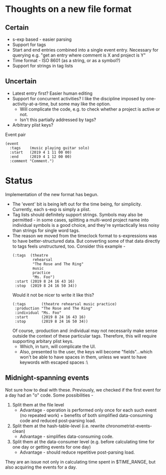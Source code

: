 # Thoughts on a new file format
## Certain
* s-exp based - easier parsing
* Support for tags
* Start and end entries combined into a single event entry. Necessary for querying e.g. "get an entry where comment is X and project is Y"
* Time format - ISO 8601 (as a string, or as a symbol?)
* Support for strings in tag lists

## Uncertain
* Latest entry first? Easier human editing
* Support for concurrent activities? I like the discipline imposed by one-activity-at-a-time, but some may like the option.
  * Will complicate the code, e.g. to check whether a project is active or not.
  * Isn't this partially addressed by tags?
* Arbitrary plist keys?

Event pair
```
(event
  :tags    (music playing guitar solo)
  :start   (2019 4 1 11 00 00)
  :end     (2019 4 1 12 00 00)
  :comment "Comment.")
```

# Status
Implementation of the new format has begun.
* The 'event' bit is being left out for the time being, for simplicity. Currently, each s-exp is simply a plist.
* Tag lists should definitely support strings. Symbols may also be permitted - in some cases, splitting a multi-word project name into individual symbols is a good choice, and they're syntactically less noisy than strings for single word tags.
* The reason we moved from the timeclock format to s-expressions was to have better-structured data. But converting some of that data directly to tags feels unstructured, too. Consider this example -
  ```
  (:tags  (theatre
           rehearsal
           "The Rose and The Ring"
           music
           practice
           "Ms. Foo")
   :start (2019 8 24 16 43 16)
   :stop  (2019 8 24 16 50 34))
  ```
  Would it not be nicer to write it like this?
  ```
  (:tags       (theatre rehearsal music practice)
   :production "The Rose and The Ring"
   :individual "Ms. Foo"
   :start      (2019 8 24 16 43 16)
   :stop       (2019 8 24 16 50 34))
  ```
  Of course, :production and :individual may not necessarily make sense outside the context of these particular tags. Therefore, this will require supporting arbitary plist keys.
  * Which, in turn, will complicate the UI.
  * Also, presented to the user, the keys will become "fields"...which won't be able to have spaces in them, unless we want to have keywords with escaped spaces :\

## Midnight-spanning events
Not sure how to deal with these. Previously, we checked if the first event for a day had an "o" code. Some possibilities -
1. Split them at the file level
   * Advantage - operation is performed only once for each such event (no repeated work) + benefits of both simplified data-consuming code and reduced post-parsing load.
2. Split them at the hash-table-level (i.e. rewrite chronometrist-events-clean)
   * Advantage - simplifies data-consuming code.
3. Split them at the data-consumer level (e.g. before calculating time for one day or getting events for one day)
   * Advantage - should reduce repetitive post-parsing load.

They are an issue not only in calculating time spent in $TIME_RANGE, but also acquiring the events for a day.
